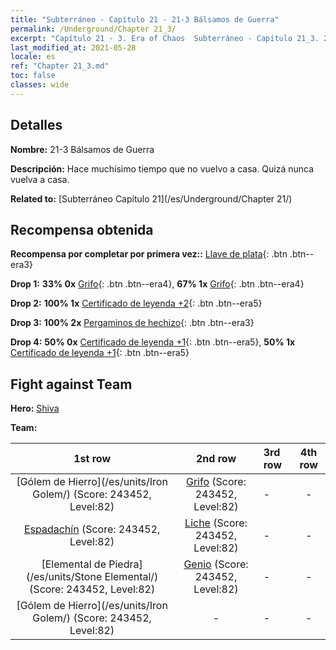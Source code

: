 ```yaml
---
title: "Subterráneo - Capítulo 21 - 21-3 Bálsamos de Guerra"
permalink: /Underground/Chapter 21_3/
excerpt: "Capítulo 21 - 3. Era of Chaos  Subterráneo - Capítulo 21_3. 21-3 Bálsamos de Guerra"
last_modified_at: 2021-05-28
locale: es
ref: "Chapter 21_3.md"
toc: false
classes: wide
---
```


## Detalles

 **Nombre:** 21-3 Bálsamos de Guerra

 **Descripción:** Hace muchísimo tiempo que no vuelvo a casa. Quizá nunca vuelva a casa.

 **Related to:** [Subterráneo Capítulo 21](/es/Underground/Chapter 21/)

## Recompensa obtenida

 **Recompensa por completar por primera vez::** [Llave de plata](/ItemsES/con_693/){: .btn .btn--era3}

 **Drop 1:** **33% 0x** [Grifo](/ItemsES/unt_192/){: .btn .btn--era4}, **67% 1x** [Grifo](/ItemsES/unt_192/){: .btn .btn--era4}

 **Drop 2:** **100% 1x** [Certificado de leyenda +2](/ItemsES/mat_81/){: .btn .btn--era5}

 **Drop 3:** **100% 2x** [Pergaminos de hechizo](/ItemsES/con_694/){: .btn .btn--era3}

 **Drop 4:** **50% 0x** [Certificado de leyenda +1](/ItemsES/mat_74/){: .btn .btn--era5}, **50% 1x** [Certificado de leyenda +1](/ItemsES/mat_74/){: .btn .btn--era5}


## Fight against Team
 **Hero:** [Shiva](/es/heroes/Shiva/)

 **Team:**


  | 1st row | 2nd row | 3rd row | 4th row |
  |:----:|:----:|:----|:----:|
  | [Gólem de Hierro](/es/units/Iron Golem/) (Score: 243452, Level:82)  | [Grifo](/es/units/Griffin/) (Score: 243452, Level:82)  | - | - |
  | [Espadachín](/es/units/Swordsman/) (Score: 243452, Level:82)  | [Liche](/es/units/Lich/) (Score: 243452, Level:82)  | - | - |
  | [Elemental de Piedra](/es/units/Stone Elemental/) (Score: 243452, Level:82)  | [Genio](/es/units/Genie/) (Score: 243452, Level:82)  | - | - |
  | [Gólem de Hierro](/es/units/Iron Golem/) (Score: 243452, Level:82)  | - | - | - |


